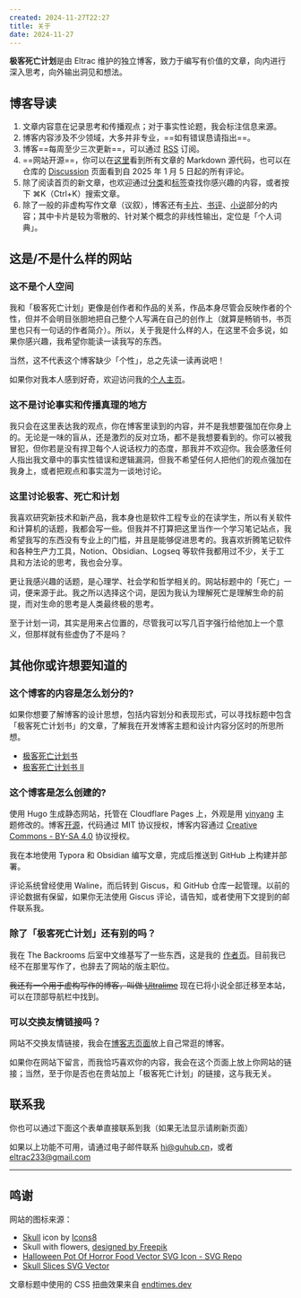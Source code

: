 ```yaml
---
created: 2024-11-27T22:27
title: 关于
date: 2024-11-27
---
```


**极客死亡计划**是由 Eltrac 维护的独立博客，致力于编写有价值的文章，向内进行深入思考，向外输出洞见和想法。

## 博客导读

1. 文章内容意在记录思考和传播观点；对于事实性论题，我会标注信息来源。
2. 博客内容涉及不少领域，大多并非专业，==如有错误恳请指出==。
3. 博客==每周至少三次更新==，可以通过 [RSS](/rss/) 订阅。
4. ==网站开源==，你可以在[这里](https://github.com/BigCoke233/geek-death-project)看到所有文章的 Markdown 源代码，也可以在仓库的 [Discussion](https://github.com/BigCoke233/geek-death-project/discussions) 页面看到自 2025 年 1 月 5 日起的所有评论。
5. 除了阅读首页的新文章，也欢迎通过[分类](/categories/)和[标签](/tags/)查找你感兴趣的内容，或者按下 ⌘K（Ctrl+K）搜索文章。
6. 除了一般的非虚构写作文章（议叙），博客还有[卡片](/cards/)、[书评](/library/)、[小说](/fictions/)部分的内容；其中卡片是较为零散的、针对某个概念的非线性输出，定位是「个人词典」。

## 这是/不是什么样的网站

### 这不是个人空间

我和「极客死亡计划」更像是创作者和作品的关系，作品本身尽管会反映作者的个性，但并不会明目张胆地把自己整个人写满在自己的创作上（就算是畅销书，书页里也只有一句话的作者简介）。所以，关于我是什么样的人，在这里不会多说，如果你感兴趣，我希望你能读一读我写的东西。

当然，这不代表这个博客缺少「个性」，总之先读一读再说吧！

如果你对我本人感到好奇，欢迎访问我的[个人主页](https://www.guhub.cn)。

### 这不是讨论事实和传播真理的地方

我只会在这里表达我的观点，你在博客里读到的内容，并不是我想要强加在你身上的。无论是一味的盲从，还是激烈的反对立场，都不是我想要看到的。你可以被我冒犯，但你若是没有捍卫每个人说话权力的态度，那我并不欢迎你。我会感激任何人指出我文章中的事实性错误和逻辑漏洞，但我不希望任何人把他们的观点强加在我身上，或者把观点和事实混为一谈地讨论。

### 这里讨论极客、死亡和计划

我喜欢研究新技术和新产品，我本身也是软件工程专业的在读学生，所以有关软件和计算机的话题，我都会写一些。但我并不打算把这里当作一个学习笔记站点，我希望我写的东西没有专业上的门槛，并且是能够促进思考的。我喜欢折腾笔记软件和各种生产力工具，Notion、Obsidian、Logseq 等软件我都用过不少，关于工具和方法论的思考，我也会分享。

更让我感兴趣的话题，是心理学、社会学和哲学相关的。网站标题中的「死亡」一词，便来源于此。我之所以选择这个词，是因为我认为理解死亡是理解生命的前提，而对生命的思考是人类最终极的思考。

至于计划一词，其实是用来占位置的，尽管我可以写几百字强行给他加上一个意义，但那样就有些虚伪了不是吗？

## 其他你或许想要知道的

### 这个博客的内容是怎么划分的?

如果你想要了解博客的设计思想，包括内容划分和表现形式，可以寻找标题中包含「极客死亡计划书」的文章，了解我在开发博客主题和设计内容分区时的所思所想。

- [极客死亡计划书](/posts/极客死亡计划书/)
- [极客死亡计划书 II](/posts/极客死亡计划书-ii/)

### 这个博客是怎么创建的?

使用 Hugo 生成静态网站，托管在 Cloudflare Pages 上，外观是用 [yinyang](https://github.com/joway/hugo-theme-yinyang) 主题修改的。博客[开源](https://github.com/BigCoke233/geek-death-project)，代码通过 MIT 协议授权，博客内容通过 [Creative Commons - BY-SA 4.0](https://creativecommons.org/licenses/by-sa/4.0/) 协议授权。

我在本地使用 Typora 和 Obsidian 编写文章，完成后推送到 GitHub 上构建并部署。

评论系统曾经使用 Waline，而后转到 Giscus，和 GitHub 仓库一起管理。以前的评论数据有保留，如果你无法使用 Giscus 评论，请告知，或者使用下文提到的邮件联系我。

### 除了「极客死亡计划」还有别的吗？

我在 The Backrooms 后室中文维基写了一些东西，这是我的 [作者页](https://backrooms-wiki-cn.wikidot.com/author:eltrac)。目前我已经不在那里写作了，也辞去了网站的版主职位。

~~我还有一个用于虚构写作的博客，叫做 [Ultralime](https://www.ultrali.me)~~ 现在已将小说全部迁移至本站，可以在顶部导航栏中找到。

### 可以交换友情链接吗？

网站不交换友情链接，我会在[博客志页面](/blogroll/)放上自己常逛的博客。

如果你在网站下留言，而我恰巧喜欢你的内容，我会在这个页面上放上你网站的链接；当然，至于你是否也在贵站加上「极客死亡计划」的链接，这与我无关。

## 联系我

你也可以通过下面这个表单直接联系到我（如果无法显示请刷新页面）

<script data-letterbirduser="eltrac" src="https://letterbird.co/embed/v1.js"></script>

如果以上功能不可用，请通过电子邮件联系 [hi@guhub.cn](mailto:hi@guhub.cn)，或者 [eltrac233@gmail.com](mailto:eltrac233@gmail.com)

---

## 鸣谢

网站的图标来源：

- <a target="_blank" href="https://icons8.com/icon/dFh2MtWbG5FC/skull">Skull</a> icon by <a target="_blank" href="https://icons8.com">Icons8</a>
- Skull with flowers, <a href="http://www.freepik.com">designed by Freepik</a>
- [Halloween Pot Of Horror Food Vector SVG Icon - SVG Repo](https://www.svgrepo.com/svg/11985/halloween-pot-of-horror-food)
- [Skull Slices SVG Vector](https://www.svgrepo.com/svg/321390/skull-slices)

文章标题中使用的 CSS 扭曲效果来自 [endtimes.dev](https://endtimes.dev)
